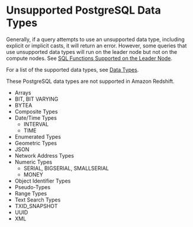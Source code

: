 # Unsupported PostgreSQL Data Types<a name="c_unsupported-postgresql-datatypes"></a>

Generally, if a query attempts to use an unsupported data type, including explicit or implicit casts, it will return an error\. However, some queries that use unsupported data types will run on the leader node but not on the compute nodes\. See [SQL Functions Supported on the Leader Node](c_sql-functions-leader-node.md)\.

 For a list of the supported data types, see [Data Types](c_Supported_data_types.md)\.

These PostgreSQL data types are not supported in Amazon Redshift\.
+ Arrays
+ BIT, BIT VARYING
+ BYTEA
+ Composite Types
+ Date/Time Types
  +  INTERVAL
  + TIME
+ Enumerated Types
+ Geometric Types
+ JSON
+ Network Address Types
+ Numeric Types
  + SERIAL, BIGSERIAL, SMALLSERIAL
  + MONEY
+ Object Identifier Types
+ Pseudo\-Types
+ Range Types
+ Text Search Types
+ TXID\_SNAPSHOT
+ UUID
+ XML
